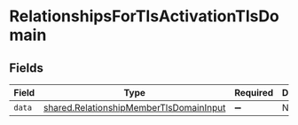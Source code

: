 # RelationshipsForTlsActivationTlsDomain


## Fields

| Field                                                                                              | Type                                                                                               | Required                                                                                           | Description                                                                                        |
| -------------------------------------------------------------------------------------------------- | -------------------------------------------------------------------------------------------------- | -------------------------------------------------------------------------------------------------- | -------------------------------------------------------------------------------------------------- |
| `data`                                                                                             | [shared.RelationshipMemberTlsDomainInput](../../models/shared/relationshipmembertlsdomaininput.md) | :heavy_minus_sign:                                                                                 | N/A                                                                                                |